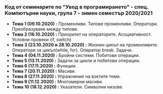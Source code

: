 ### Код от семинарите по "Увод в програмирането" - спец. Компютърни науки, група 7 - зимен семестър 2020/2021


 - **Тема 1 (09.10.2020) :**  Променливи. Типове променливи. Оператори. Преобразуване между типове.
 - **Тема 2 (16.10.2020) :**  Приоритет на операторите. Асоциативност. Условни провеки (if, switch)
 - **Тема 3 (23.10.2020 и 28.10.2020) :**  Жизнен цикъл на променливите. Оператори за цикъл(while, for). Оператор break. Задачи.
 - **Тема 4 (04.11.2020) :**  Бройни системи. Побитови операции.
 - **Тема 5 (13.11.2020) :**  Задачи за цикли и побитови операции.
 - **Тема 6 (17.11.2020) :**  Функции.
 - **Тема 7 (20.11.2020) :**  Масиви.
 - **Тема 8 (27.11.2020) :**  Упражнение на взетите теми.
 - **Тема 9 (11.12.2020) :**  Многомерни масиви.
 - **Тема 10 (18.12.2020) :** Указатели. Символни низове. 

